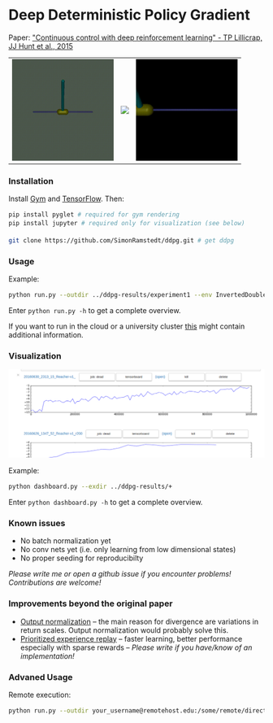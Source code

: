 # Deep Deterministic Policy Gradient
Paper: ["Continuous control with deep reinforcement learning" - TP Lillicrap, JJ Hunt et al., 2015](http://arxiv.org/abs/1509.02971)

<table>
  <tr>
    <td><img src="./readme/ipend.gif?raw=true" width="200"></td>
    <td><img src="./readme/reacher.gif?raw=true" width="200"></td>
    <td><img src="./readme/pend.gif?raw=true" width="200"></td>
  </tr>
</table>

### Installation
Install [Gym](https://github.com/openai/gym#installation) and [TensorFlow](https://www.tensorflow.org/versions/r0.9/get_started/os_setup.html). Then:

```bash
pip install pyglet # required for gym rendering
pip install jupyter # required only for visualization (see below)

git clone https://github.com/SimonRamstedt/ddpg.git # get ddpg
```

### Usage
Example:
```bash
python run.py --outdir ../ddpg-results/experiment1 --env InvertedDoublePendulum-v1
```
Enter `python run.py -h` to get a complete overview.

If you want to run in the cloud or a university cluster [this](https://github.com/SimonRamstedt/ddpg-darmstadt) might contain additional information.

### Visualization

<img src="./readme/db.png" width="800">

Example:
```bash
python dashboard.py --exdir ../ddpg-results/+
```
Enter `python dashboard.py -h` to get a complete overview.

### Known issues
- No batch normalization yet
- No conv nets yet (i.e. only learning from low dimensional states)
- No proper seeding for reproducibilty

*Please write me or open a github issue if you encounter problems! Contributions are welcome!*

### Improvements beyond the original paper
- [Output normalization](http://www0.cs.ucl.ac.uk/staff/d.silver/web/Publications_files/popart.pdf) – the main reason for divergence are variations in return scales. Output normalization would probably solve this.
- [Prioritized experience replay](http://arxiv.org/abs/1511.05952) – faster learning, better performance especially with sparse rewards – *Please write if you have/know of an implementation!*


### Advaned Usage
Remote execution:
```bash
python run.py --outdir your_username@remotehost.edu:/some/remote/directory/+ --env InvertedDoublePendulum-v1
```